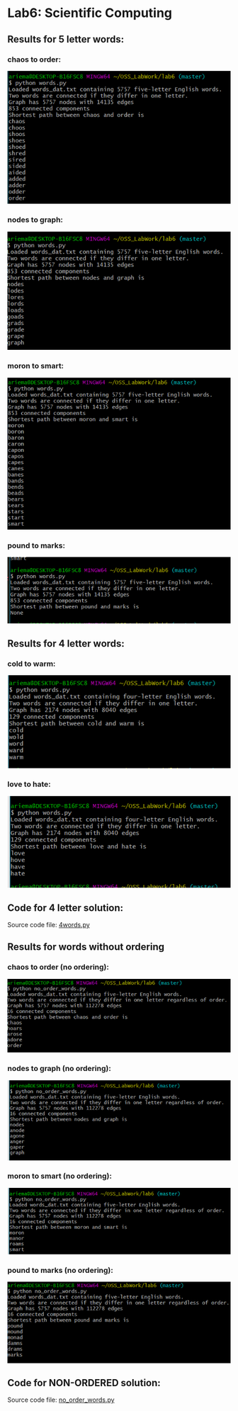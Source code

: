 # Lab6: Scientific Computing

## Results for 5 letter words:

### chaos to order:
![image](chaos5.png)

### nodes to graph:
![image](nodes5.png)

### moron to smart:
![image](moron5.png)

### pound to marks:
![image](pound5.png)

## Results for 4 letter words:

### cold to warm:
![image](cold4.png)

### love to hate:
![image](love4.png)

## Code for 4 letter solution:
Source code file: [4words.py](4words.py)

## Results for words without ordering

### chaos to order (no ordering):
![image](chaosNO.PNG)

### nodes to graph (no ordering):
![image](nodesNO.PNG)

### moron to smart (no ordering):
![image](moronNO.PNG)

### pound to marks (no ordering):
![image](poundNO.PNG)

## Code for NON-ORDERED solution:
Source code file: [no_order_words.py](no_order_words.py)
